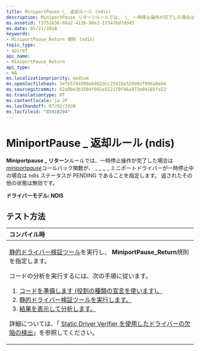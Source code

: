 ```yaml
---
title: MiniportPause \_ 返却ルール (ndis)
description: MiniportPause リターンルールでは、 \_ 一時停止操作が完了した場合は miniportpause コールバック関数が、 \_ \_ \_ \_ ミニポートドライバーが一時停止中の場合は ndis ステータスが PENDING であることを指定します。
ms.assetid: f3751636-6ba2-4126-88e2-1f347bd7dd45
ms.date: 05/21/2018
keywords:
- MiniportPause_Return 規則 (ndis)
topic_type:
- apiref
api_name:
- MiniportPause_Return
api_type:
- NA
ms.localizationpriority: medium
ms.openlocfilehash: 3efb5f84990eb0d2dcc2541be529992f996a0e84
ms.sourcegitcommit: 82a9be3b3584f991e5121f8f46a972e04185fa52
ms.translationtype: MT
ms.contentlocale: ja-JP
ms.lasthandoff: 07/02/2020
ms.locfileid: "85918294"
---
```

# <a name="miniportpause_return-rule-ndis"></a>MiniportPause \_ 返却ルール (ndis)


**Miniportpause \_ リターン**ルールでは、一時停止操作が完了した場合は[*miniportpause*](https://docs.microsoft.com/windows-hardware/drivers/ddi/ndis/nc-ndis-miniport_pause)コールバック関数が、 \_ \_ \_ \_ ミニポートドライバーが一時停止中の場合は ndis ステータスが PENDING であることを指定します。 返されたその他の状態は無効です。

**ドライバーモデル: NDIS**

<a name="how-to-test"></a>テスト方法
-----------

<table>
<colgroup>
<col width="100%" />
</colgroup>
<thead>
<tr class="header">
<th align="left">コンパイル時</th>
</tr>
</thead>
<tbody>
<tr class="odd">
<td align="left"><p><a href="https://docs.microsoft.com/windows-hardware/drivers/devtest/static-driver-verifier" data-raw-source="[Static Driver Verifier](https://docs.microsoft.com/windows-hardware/drivers/devtest/static-driver-verifier)">静的ドライバー検証ツール</a>を実行し、 <strong>MiniportPause_Return</strong>規則を指定します。</p>
コードの分析を実行するには、次の手順に従います。
<ol>
<li><a href="https://docs.microsoft.com/windows-hardware/drivers/devtest/using-static-driver-verifier-to-find-defects-in-drivers#preparing-your-source-code" data-raw-source="[Prepare your code (use role type declarations).](https://docs.microsoft.com/windows-hardware/drivers/devtest/using-static-driver-verifier-to-find-defects-in-drivers#preparing-your-source-code)">コードを準備します (役割の種類の宣言を使います)。</a></li>
<li><a href="https://docs.microsoft.com/windows-hardware/drivers/devtest/using-static-driver-verifier-to-find-defects-in-drivers#running-static-driver-verifier" data-raw-source="[Run Static Driver Verifier.](https://docs.microsoft.com/windows-hardware/drivers/devtest/using-static-driver-verifier-to-find-defects-in-drivers#running-static-driver-verifier)">静的ドライバー検証ツールを実行します。</a></li>
<li><a href="https://docs.microsoft.com/windows-hardware/drivers/devtest/using-static-driver-verifier-to-find-defects-in-drivers#viewing-and-analyzing-the-results" data-raw-source="[View and analyze the results.](https://docs.microsoft.com/windows-hardware/drivers/devtest/using-static-driver-verifier-to-find-defects-in-drivers#viewing-and-analyzing-the-results)">結果を表示して分析します。</a></li>
</ol>
<p>詳細については、「 <a href="https://docs.microsoft.com/windows-hardware/drivers/devtest/using-static-driver-verifier-to-find-defects-in-drivers" data-raw-source="[Using Static Driver Verifier to Find Defects in Drivers](https://docs.microsoft.com/windows-hardware/drivers/devtest/using-static-driver-verifier-to-find-defects-in-drivers)">Static Driver Verifier を使用したドライバーの欠陥の検出</a>」を参照してください。</p></td>
</tr>
</tbody>
</table>

 

 





